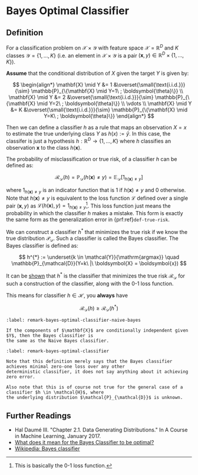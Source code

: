 # Bayes Optimal Classifier

## Definition

For a classification problem on $\mathcal X\times\mathcal Y$ with feature space
$\mathcal X = \mathbb R^D$ and $K$ classes $\mathcal Y = \{1,\ldots,K\}$ (i.e. an element
in $\mathcal{X} \times \mathcal{Y}$ is a pair $(\boldsymbol{x}, y) \in \mathbb{R}^D \times \{1, \ldots, K\}$).

**Assume** that the conditional distribution of $X$ given the target $Y$ is given by:

$$
\begin{align*}
\mathbf{X} \mid Y &= 1 &\overset{\small{\text{i.i.d.}}}{\sim} \mathbb{P}_{\{\mathbf{X} \mid Y=1\ ; \boldsymbol{\theta}\}} \\
\mathbf{X} \mid Y &= 2 &\overset{\small{\text{i.i.d.}}}{\sim} \mathbb{P}_{\{\mathbf{X} \mid Y=2\ ; \boldsymbol{\theta}\}} \\
\vdots \\
\mathbf{X} \mid Y &= K &\overset{\small{\text{i.i.d.}}}{\sim} \mathbb{P}_{\{\mathbf{X} \mid Y=K\ ; \boldsymbol{\theta}\}}
\end{align*}
$$

Then we can define a classifier $h$ as a rule that maps an observation $X=x$ to estimate the true underlying
class $Y$ as $h(x) := \hat{y}$. In this case, the classifer is just a hypothesis $h: \mathbb{R}^D \to \{1, \ldots, K\}$
where $h$ classifies an observation $\boldsymbol{x}$ to the class $h(\boldsymbol{x})$.

The probability of misclassification or true risk, of a classifier $h$ can be defined as:

$$
\mathcal{R}_{\mathcal{D}}(h) = \mathbb{P}_{\mathcal{D}}(h(\mathbf{x}) \neq y) = \mathbb{E}_{\mathcal{D}}[1_{h(\mathbf{x}) \neq y}]
$$

where $1_{h(\mathbf{x}) \neq y}$ is an indicator function that is 1 if $h(\mathbf{x}) \neq y$ and 0 otherwise.
Note that $h(\mathbf{x}) \neq y$ is equivalent to the loss function $\mathcal{L}$ defined
over a single pair $(\mathbf{x}, y)$ as $\mathcal{L}(h(\mathbf{x}), y) = 1_{h(\mathbf{x}) \neq y}$[^0-1-loss].
This loss function just means the probability in which the classifier $h$ makes a mistake.
This form is exactly the same form as the generalization error in {prf:ref}`def-true-risk`.

We can construct a classifier $h^{*}$ that minimizes the true risk if we know the true distribution $\mathcal{P}_{\mathcal{D}}$.
Such a classifier is called the Bayes classifier. The Bayes classifier is defined as:

$$
h^{*} := \underset{k \in \mathcal{Y}}{\mathrm{argmax}} \quad \mathbb{P}_{\mathcal{D}}(Y=k\ |\ \boldsymbol{X} = \boldsymbol{x})
$$

It can be [shown](https://en.wikipedia.org/wiki/Bayes_classifier) that $h^{*}$ is the classifier that minimizes
the true risk $\mathcal{R}_{\mathcal{D}}$ for such a construction of the classifier, along with the 0-1 loss function.


This means for classifier $h \in \mathcal{H}$, you **always** have

$$
\mathcal{R}_{\mathcal{D}}(h) \geq \mathcal{R}_{\mathcal{D}}(h^{*})
$$

```{prf:remark} Bayes Optimal Classifier and Naive Bayes
:label: remark-bayes-optimal-classifier-naive-bayes

If the components of $\mathbf{X}$ are conditionally independent given $Y$, then the Bayes classifier is
the same as the Naive Bayes classifier.
```

```{prf:remark} Some remarks
:label: remark-bayes-optimal-classifier

Note that this definition merely says that the Bayes classifier achieves minimal zero-one loss over any other
deterministic classifier, it does not say anything about it achieving zero error.

Also note that this is of course not true for the general case of a classifier $h \in \mathcal{H}$, where
the underlying distribution $\mathcal{P}_{\mathcal{D}}$ is unknown.
```

## Further Readings

- Hal Daumé III. "Chapter 2.1. Data Generating Distributions." In A Course in Machine Learning, January 2017.
- [What does it mean for the Bayes Classifier to be optimal?](https://stats.stackexchange.com/questions/567299/what-does-it-mean-for-the-bayes-classifier-to-be-optimal)
- [Wikipedia: Bayes classifier](https://en.wikipedia.org/wiki/Bayes_classifier)


[^0-1-loss]: This is basically the 0-1 loss function.